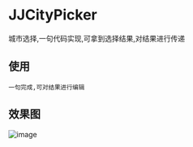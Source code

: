# JJCityPicker
城市选择,一句代码实现,可拿到选择结果,对结果进行传递


使用
---------
```
一句完成,可对结果进行编辑
```
效果图
---------

![image](https://github.com/luowenqi/JJCityPicker/blob/master/chinese-City-Pick/ScreenShots/Snip20170329_4.png) 

